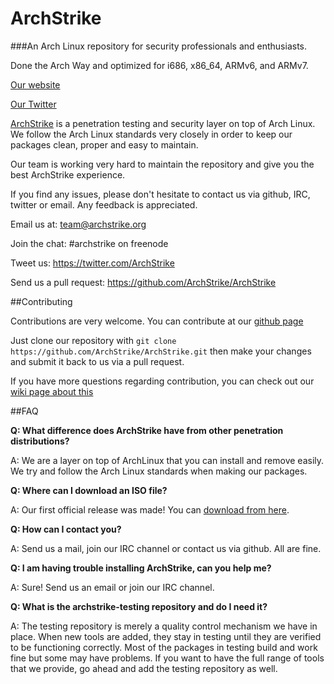# ArchStrike

###An Arch Linux repository for security professionals and enthusiasts.

Done the Arch Way and optimized for i686, x86_64, ARMv6, and ARMv7.

[Our website](https://archstrike.org)

[Our Twitter](https://twitter.com/ArchStrike)

[ArchStrike](https://archstrike.org) is a penetration testing and security layer on top of Arch Linux. We follow the Arch Linux standards very closely in order to keep our packages clean, proper and easy to maintain.

Our team is working very hard to maintain the repository and give you the best ArchStrike experience.

If you find any issues, please don't hesitate to contact us via github, IRC, twitter or email. Any feedback is appreciated.

Email us at: team@archstrike.org

Join the chat: #archstrike on freenode

Tweet us: <https://twitter.com/ArchStrike>

Send us a pull request: <https://github.com/ArchStrike/ArchStrike>

##Contributing

Contributions are very welcome. You can contribute at our [github page](https://github.com/ArchStrike/ArchStrike)

Just clone our repository with `git clone https://github.com/ArchStrike/ArchStrike.git` then make your changes and submit it back to us via a pull request.

If you have more questions regarding contribution, you can check out our [wiki page about this](https://archstrike.org/wiki/contribution)

##FAQ

**Q: What difference does ArchStrike have from other penetration distributions?**

A: We are a layer on top of ArchLinux that you can install and remove easily. We try and follow the Arch Linux standards when making our packages.

**Q: Where can I download an ISO file?**

A: Our first official release was made! You can [download from here](https://archstrike.org/downloads). 

**Q: How can I contact you?**

A: Send us a mail, join our IRC channel or contact us via github. All are fine.

**Q: I am having trouble installing ArchStrike, can you help me?**

A: Sure! Send us an email or join our IRC channel.

**Q: What is the archstrike-testing repository and do I need it?**

A: The testing repository is merely a quality control mechanism we have in place. When new tools are added, they stay in testing until they are verified to be functioning correctly. Most of the packages in testing build and work fine but some may have problems. If you want to have the full range of tools that we provide, go ahead and add the testing repository as well.

